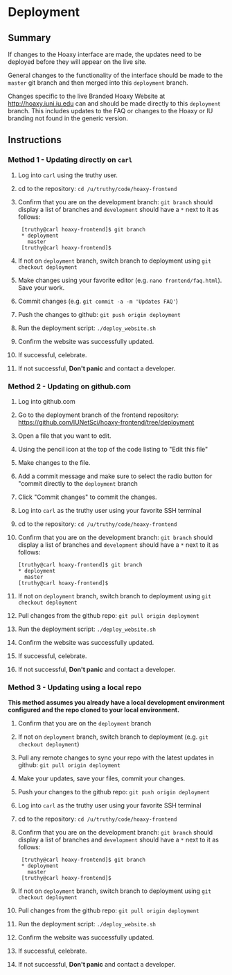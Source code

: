 # Deployment

## Summary

If changes to the Hoaxy interface are made, the updates need to be deployed before they will appear on the live site.

General changes to the functionality of the interface should be made to the `master` git branch and then merged into this `deployment` branch.

Changes specific to the live Branded Hoaxy Website at <http://hoaxy.iuni.iu.edu> can and should be made directly to this `deployment` branch.  This includes updates to the FAQ or changes to the Hoaxy or IU branding not found in the generic version.

## Instructions

### Method 1 - Updating directly on `carl`

1) Log into `carl` using the truthy user.
2) cd to the repository: `cd /u/truthy/code/hoaxy-frontend`
3) Confirm that you are on the development branch: `git branch` should display a list of branches and `development` should have a  `*` next to it as follows:

        [truthy@carl hoaxy-frontend]$ git branch
        * deployment
          master
        [truthy@carl hoaxy-frontend]$
4) If not on `deployment` branch, switch branch to deployment using `git checkout deployment`
5) Make changes using your favorite editor (e.g. `nano frontend/faq.html`).  Save your work.
6) Commit changes (e.g. `git commit -a -m 'Updates FAQ'`)
7) Push the changes to github: `git push origin deployment`
8) Run the deployment script: `./deploy_website.sh`
9) Confirm the website was successfully updated.
10) If successful, celebrate.
11) If not successful, **Don't panic** and contact a developer.

### Method 2 - Updating on github.com

1) Log into github.com
2) Go to the deployment branch of the frontend repository: <https://github.com/IUNetSci/hoaxy-frontend/tree/deployment>
3) Open a file that you want to edit.
4) Using the pencil icon at the top of the code listing to "Edit this file"
5) Make changes to the file.
6) Add a commit message and make sure to select the radio button for "commit directly to the `deployment` branch
7) Click "Commit changes" to commit the changes.
8) Log into `carl` as the truthy user using your favorite SSH terminal
9) cd to the repository: `cd /u/truthy/code/hoaxy-frontend`
10) Confirm that you are on the development branch: `git branch` should display a list of branches and `development` should have a  `*` next to it as follows:

        [truthy@carl hoaxy-frontend]$ git branch
        * deployment
          master
        [truthy@carl hoaxy-frontend]$
11) If not on `deployment` branch, switch branch to deployment using `git checkout deployment`
12) Pull changes from the github repo: `git pull origin deployment`
13) Run the deployment script: `./deploy_website.sh`
14) Confirm the website was successfully updated.
15) If successful, celebrate.
16) If not successful, **Don't panic** and contact a developer.

### Method 3 - Updating using a local repo

**This method assumes you already have a local development environment configured and the repo cloned to your local environment.**

1) Confirm that you are on the `deployment` branch
2) If not on `deployment` branch, switch branch to deployment (e.g. `git checkout deployment`)
3) Pull any remote changes to sync your repo with the latest updates in github:  `git pull origin deployment`
3) Make your updates, save your files, commit your changes.
4) Push your changes to the github repo: `git push origin deployment`
5) Log into `carl` as the truthy user using your favorite SSH terminal
6) cd to the repository: `cd /u/truthy/code/hoaxy-frontend`
7) Confirm that you are on the development branch: `git branch` should display a list of branches and `development` should have a  `*` next to it as follows:

        [truthy@carl hoaxy-frontend]$ git branch
        * deployment
          master
        [truthy@carl hoaxy-frontend]$
8) If not on `deployment` branch, switch branch to deployment using `git checkout deployment`
9) Pull changes from the github repo: `git pull origin deployment`
10) Run the deployment script: `./deploy_website.sh`
11) Confirm the website was successfully updated.
12) If successful, celebrate.
13) If not successful, **Don't panic** and contact a developer.
